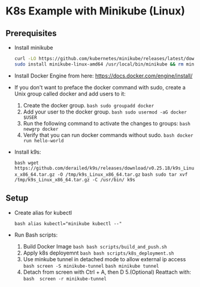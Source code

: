 # K8s Example with Minikube (Linux)

## Prerequisites

- Install minikube

  ```bash
  curl -LO https://github.com/kubernetes/minikube/releases/latest/download/minikube-linux-amd64
  sudo install minikube-linux-amd64 /usr/local/bin/minikube && rm minikube-linux-amd64
  ```

- Install Docker Engine from here: https://docs.docker.com/engine/install/
  
- If you don't want to preface the docker command with sudo, create a Unix group called docker and add users to it:

  1. Create the docker group.
    ```bash sudo groupadd docker```
  2. Add your user to the docker group.
    ```bash sudo usermod -aG docker $USER```
  3. Run the following command to activate the changes to groups:
    ```bash newgrp docker```
  5. Verify that you can run docker commands without sudo.
    ```bash docker run hello-world```

- Install k9s:

    ```bash wget https://github.com/derailed/k9s/releases/download/v0.25.18/k9s_Linux_x86_64.tar.gz -O /tmp/k9s_Linux_x86_64.tar.gz```
    ```bash sudo tar xvf /tmp/k9s_Linux_x86_64.tar.gz -C /usr/bin/ k9s```

## Setup

- Create alias for kubectl

  ```bash alias kubectl="minikube kubectl --"```
  
- Run Bash scripts:

  1. Build Docker Image
    ```bash bash scripts/build_and_push.sh```
  2. Apply k8s deployemnt
     ```bash bash scripts/k8s_deployment.sh```
  3. Use minkube tunnel in detached mode to allow external ip access
     ```bash screen -S minikube-tunnel```
     ```bash minikube tunnel```
  4. Detach from screen with Ctrl + A, then D
  5.(Optional) Reattach with:
    ```bash  screen -r minikube-tunnel```
     
